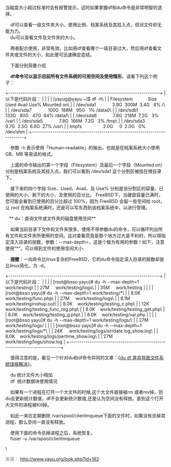 当磁盘大小超过标准时会有报警提示，这时如果掌握df和du命令是非常明智的选择。

   
df可以查看一级文件夹大小、使用比例、档案系统及其挂入点，但对文件却无能为力。\
    du可以查看文件及文件夹的大小。

   
两者配合使用，非常有效。比如用df查看哪个一级目录过大，然后用df查看文件夹或文件的大小，如此便可迅速确定症结。

    下面分别简要介绍

    **df命令可以显示目前所有文件系统的可用空间及使用情形**，请看下列这个例子：

+--------------------------------------------------------------------------+
| 以下是代码片段：                                                         |
|                                                                          |
| \[yayug@yayu \~\]\$ df -h\                                               |
| Filesystem            Size  Used Avail Use% Mounted on\                  |
| /dev/sda1             3.9G  300M  3.4G   8% /\                           |
| /dev/sda7             100G  188M   95G   1% /data0\                      |
| /dev/sdb1             133G   80G   47G  64% /data1\                      |
| /dev/sda6             7.8G  218M  7.2G   3% /var\                        |
| /dev/sda5             7.8G  166M  7.2G   3% /tmp\                        |
| /dev/sda3             9.7G  2.5G  6.8G  27% /usr\                        |
| tmpfs                 2.0G     0  2.0G   0% /dev/shm                     |
+--------------------------------------------------------------------------+

    参数 -h 表示使用「Human-readable」的输出，也就是在档案系统大小使用
GB、MB 等易读的格式。

    上面的命令输出的第一个字段（Filesystem）及最后一个字段（Mounted
on）分别是档案系统及其挂入点。我们可以看到 /dev/sda1
这个分割区被挂在根目录下。

    接下来的四个字段 Size、Used、Avail、及 Use%
分别是该分割区的容量、已使用的大小、剩下的大小、及使用的百分比。
FreeBSD下，当硬盘容量已满时，您可能会看到已使用的百分比超过 100%，因为
FreeBSD 会留一些空间给 root，让 root
在档案系统满时，还是可以写东西到该档案系统中，以进行管理。

   ** du：查询文件或文件夹的磁盘使用空间**

   
如果当前目录下文件和文件夹很多，使用不带参数du的命令，可以循环列出所有文件和文件夹所使用的空间。这对查看究竟是那个地方过大是不利的，所以得指定深入目录的层数，参数：--max-depth=，这是个极为有用的参数！如下，注意使用“\*”，可以得到文件的使用空间大小.

    **提醒**：一向命令比linux复杂的FreeBSD，它的du命令指定深入目录的层数却是比linux简化，为
-d。

+--------------------------------------------------------------------------+
| 以下是代码片段：                                                         |
|                                                                          |
| \[root@bsso yayu\]\# du -h --max-depth=1 work/testing\                   |
| 27M     work/testing/logs\                                               |
| 35M     work/testing                                                     |
|                                                                          |
| \[root@bsso yayu\]\# du -h --max-depth=1 work/testing/\*\                |
| 8.0K    work/testing/func.php\                                           |
| 27M     work/testing/logs\                                               |
| 8.1M    work/testing/nohup.out\                                          |
| 8.0K    work/testing/testing\_c.php\                                     |
| 12K     work/testing/testing\_func\_reg.php\                             |
| 8.0K    work/testing/testing\_get.php\                                   |
| 8.0K    work/testing/testing\_g.php\                                     |
| 8.0K    work/testing/var.php                                             |
|                                                                          |
| \[root@bsso yayu\]\# du -h --max-depth=1 work/testing/logs/\             |
| 27M     work/testing/logs/                                               |
|                                                                          |
| \[root@bsso yayu\]\# du -h --max-depth=1 work/testing/logs/\*\           |
| 24K     work/testing/logs/errdate.log\_show.log\                         |
| 8.0K    work/testing/logs/pertime\_show.log\                             |
| 27M     work/testing/logs/show.log                                       |
+--------------------------------------------------------------------------+

    值得注意的是，看见一个针对du和df命令异同的文章：《[du df
差异导致文件系统误报解决](http://www.diybl.com/course/6_system/linux/Linuxjs/2008716/133217.html)》。

    du 统计文件大小相加 \
    df  统计数据块使用情况

    如果有一个进程在打开一个大文件的时候,这个大文件直接被rm
或者mv掉，则du会更新统计数值，df不会更新统计数值,还是认为空间没有释放。直到这个打开大文件的进程被Kill掉。

    如此一来在定期删除
/var/spool/clientmqueue下面的文件时，如果没有杀掉其进程，那么空间一直没有释放。

    使用下面的命令杀掉进程之后，系统恢复。\
    fuser -u /var/spool/clientmqueue

\

<div style="color:gray">

来源： <http://www.yayu.org/look.php?id=162>

</div>
